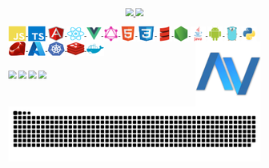 <div align="center">
  <a href="https://github.com/allanavelar">
  <img height="202em" src="https://github-readme-stats.vercel.app/api?username=allanavelar&include_all_commits=true&count_private=true&hide_rank=false&&show_icons=true&theme=github_dark"/>
  <img height="202em" src="https://github-readme-stats.vercel.app/api/top-langs/?username=allanavelar&layout=compact&langs_count=10&theme=github_dark&hide=html,scss"/>
</div>

<div style="display: inline_block"><br>
  <img align="center" alt="Javascript" height="30" width="35" src="https://raw.githubusercontent.com/devicons/devicon/master/icons/javascript/javascript-plain.svg"/>
  <img align="center" alt="Typescript" height="30" width="35" src="https://raw.githubusercontent.com/devicons/devicon/master/icons/typescript/typescript-plain.svg"/>
  <img align="center" alt="Angular" height="30" width="35" src="https://raw.githubusercontent.com/devicons/devicon/master/icons/angularjs/angularjs-original.svg"/>
  <img align="center" alt="React" height="30" width="35" src="https://raw.githubusercontent.com/devicons/devicon/master/icons/react/react-original.svg"/>
  <img align="center" alt="Vuejs" height="30" width="30" src="https://raw.githubusercontent.com/devicons/devicon/master/icons/vuejs/vuejs-original.svg"/>
  <img align="center" alt="Graphql" height="30" width="30" src="https://raw.githubusercontent.com/devicons/devicon/master/icons/graphql/graphql-plain.svg"/>
  <img align="center" alt="HTML" height="30" width="30" src="https://raw.githubusercontent.com/devicons/devicon/master/icons/html5/html5-original.svg"/>
  <img align="center" alt="CSS" height="30" width="35" src="https://raw.githubusercontent.com/devicons/devicon/master/icons/css3/css3-original.svg"/>
  <img align="center" alt="Scala" height="30" width="30" src="https://raw.githubusercontent.com/devicons/devicon/master/icons/scala/scala-original.svg"/>
  <img align="center" alt="Nodejs" height="30" width="30" src="https://raw.githubusercontent.com/devicons/devicon/master/icons/nodejs/nodejs-original.svg"/>
  <img align="center" alt="Java" height="30" width="30" src="https://raw.githubusercontent.com/devicons/devicon/master/icons/java/java-original-wordmark.svg"/>
  <img align="center" alt="Android" height="30" width="30" src="https://raw.githubusercontent.com/devicons/devicon/master/icons/android/android-plain.svg"/>
  <img align="center" alt="Go" height="30" width="30" src="https://raw.githubusercontent.com/devicons/devicon/master/icons/go/go-original.svg"/>
  <img align="center" alt="Python" height="30" width="30" src="https://raw.githubusercontent.com/devicons/devicon/master/icons/python/python-original.svg"/>
  <img align="center" alt="Ruby" height="30" width="35" src="https://raw.githubusercontent.com/devicons/devicon/master/icons/ruby/ruby-original.svg"/>
  <img align="center" alt="Azure" height="30" width="35" src="https://raw.githubusercontent.com/devicons/devicon/master/icons/azure/azure-original.svg"/>
  <img align="center" alt="Kubernetes" height="30" width="35" src="https://raw.githubusercontent.com/devicons/devicon/master/icons/kubernetes/kubernetes-plain.svg"/>
  <img align="center" alt="Redis" height="30" width="35" src="https://raw.githubusercontent.com/devicons/devicon/master/icons/redis/redis-original.svg"/>
  <img align="center" alt="Docker" height="30" width="35" src="https://raw.githubusercontent.com/devicons/devicon/master/icons/docker/docker-plain.svg"/>
  <img align="right" alt="AVN" height="130" src="https://raw.githubusercontent.com/allanavelar/website/gh-pages/static/images/icons/icon-256x256.png">
</div>
  
##

<div>
  <a href="https://site.allanavelar.com/br/" target="_blank">
    <img src="https://img.shields.io/website?style=for-the-badge&down_color=red&down_message=allanavelar.offline&up_color=f0db4f&up_message=allanavelar.com&url=https%3A%2F%2Fsite.allanavelar.com%2Fbr%2F" target="_blank"></a>
  <a href="mailto:contato@allanavelar.com">
    <img src="https://img.shields.io/badge/-Gmail-%23333?style=for-the-badge&logo=gmail&logoColor=white" target="_blank"></a>
  <a href="https://www.linkedin.com/in/allanavelar" target="_blank">
    <img src="https://img.shields.io/badge/-LinkedIn-%230077B5?style=for-the-badge&logo=linkedin&logoColor=white" target="_blank"></a>
  <a href="https://instagram.com/allanavelar" target="_blank">
    <img src="https://img.shields.io/badge/-Instagram-%23dd1b16?style=for-the-badge&logo=instagram&logoColor=white" target="_blank"></a>

  ![Snake animation](https://github.com/allanavelar/allanavelar/blob/readme-snake/github-contribution-grid-snake.svg)
  
</div>

